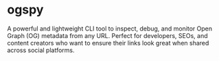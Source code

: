 # ogspy
A powerful and lightweight CLI tool to inspect, debug, and monitor Open Graph (OG) metadata from any URL. Perfect for developers, SEOs, and content creators who want to ensure their links look great when shared across social platforms.
